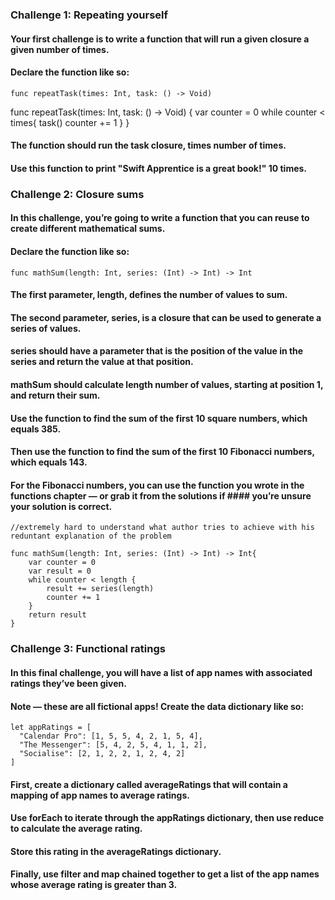 ### Challenge 1: Repeating yourself
#### Your first challenge is to write a function that will run a given closure a given number of times.
#### Declare the function like so:
```
func repeatTask(times: Int, task: () -> Void)
```
func repeatTask(times: Int, task: () -> Void) {
    var counter = 0
    while counter < times{
        task()
        counter += 1
    }
}

#### The function should run the task closure, times number of times. 
#### Use this function to print "Swift Apprentice is a great book!" 10 times.

### Challenge 2: Closure sums
#### In this challenge, you’re going to write a function that you can reuse to create different mathematical sums.
#### Declare the function like so:
```
func mathSum(length: Int, series: (Int) -> Int) -> Int
```
#### The first parameter, length, defines the number of values to sum.
#### The second parameter, series, is a closure that can be used to generate a series of values.
#### series should have a parameter that is the position of the value in the series and return the value at that position.
#### mathSum should calculate length number of values, starting at position 1, and return their sum.
#### Use the function to find the sum of the first 10 square numbers, which equals 385. 
#### Then use the function to find the sum of the first 10 Fibonacci numbers, which equals 143. 
#### For the Fibonacci numbers, you can use the function you wrote in the functions chapter — or grab it from the solutions if #### you’re unsure your solution is correct.
```
//extremely hard to understand what author tries to achieve with his reduntant explanation of the problem

func mathSum(length: Int, series: (Int) -> Int) -> Int{
    var counter = 0
    var result = 0
    while counter < length {
        result += series(length)
        counter += 1
    }
    return result
}
```

### Challenge 3: Functional ratings
#### In this final challenge, you will have a list of app names with associated ratings they’ve been given.
#### Note — these are all fictional apps! Create the data dictionary like so:
```
let appRatings = [
  "Calendar Pro": [1, 5, 5, 4, 2, 1, 5, 4],
  "The Messenger": [5, 4, 2, 5, 4, 1, 1, 2],
  "Socialise": [2, 1, 2, 2, 1, 2, 4, 2]
]
```
#### First, create a dictionary called averageRatings that will contain a mapping of app names to average ratings.
#### Use forEach to iterate through the appRatings dictionary, then use reduce to calculate the average rating.
#### Store this rating in the averageRatings dictionary. 
#### Finally, use filter and map chained together to get a list of the app names whose average rating is greater than 3.
```
